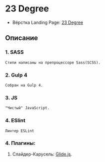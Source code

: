 # 23 Degree
- Вёрстка Landing Page: [23 Degree](https://dmitriywolf.github.io/works/23Degree/)

## Описание

### 1. SASS
	Стили написаны на препроцессоре Sass(SCSS).

### 2. Gulp 4
	Собран на Gulp 4.

### 3. JS
	"Чистый" JavaScript.

### 4. ESlint
	Линтер ESLint

### 4. Плагины:
	
1. Слайдер-Карусель: [Glide.js](https://glidejs.com/).
